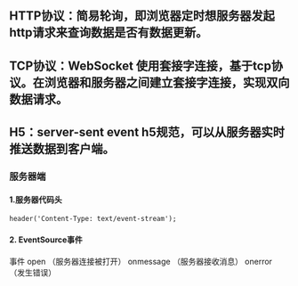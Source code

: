 ## HTTP协议：简易轮询，即浏览器定时想服务器发起http请求来查询数据是否有数据更新。
## TCP协议：WebSocket 使用套接字连接，基于tcp协议。在浏览器和服务器之间建立套接字连接，实现双向数据请求。
## H5：server-sent event h5规范，可以从服务器实时推送数据到客户端。

### 服务器端
#### 1.服务器代码头
```
header('Content-Type: text/event-stream');
```
#### 2. EventSource事件
事件 open  （服务器连接被打开）
    onmessage （服务器接收消息）
    onerror （发生错误）
